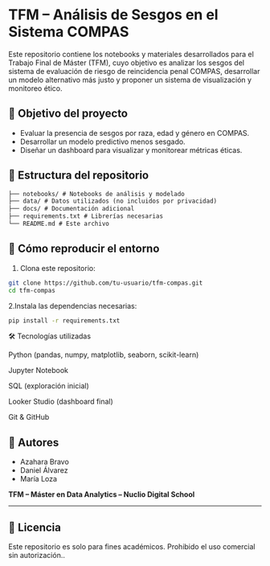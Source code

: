# TFM – Análisis de Sesgos en el Sistema COMPAS

Este repositorio contiene los notebooks y materiales desarrollados para el Trabajo Final de Máster (TFM), cuyo objetivo es analizar los sesgos del sistema de evaluación de riesgo de reincidencia penal COMPAS, desarrollar un modelo alternativo más justo y proponer un sistema de visualización y monitoreo ético.

## 🎯 Objetivo del proyecto

- Evaluar la presencia de sesgos por raza, edad y género en COMPAS.
- Desarrollar un modelo predictivo menos sesgado.
- Diseñar un dashboard para visualizar y monitorear métricas éticas.

## 📁 Estructura del repositorio
```markdown
├── notebooks/ # Notebooks de análisis y modelado
├── data/ # Datos utilizados (no incluidos por privacidad)
├── docs/ # Documentación adicional
├── requirements.txt # Librerías necesarias
└── README.md # Este archivo
```

## 🧪 Cómo reproducir el entorno

1. Clona este repositorio:

```bash
git clone https://github.com/tu-usuario/tfm-compas.git
cd tfm-compas
```

2.Instala las dependencias necesarias:
```bash
pip install -r requirements.txt
```


🛠️ Tecnologías utilizadas

Python (pandas, numpy, matplotlib, seaborn, scikit-learn)

Jupyter Notebook

SQL (exploración inicial)

Looker Studio (dashboard final)

Git & GitHub

## 👥 Autores

- Azahara Bravo  
- Daniel Álvarez  
- María Loza  

**TFM – Máster en Data Analytics – Nuclio Digital School**

---

## 📄 Licencia

Este repositorio es solo para fines académicos. Prohibido el uso comercial sin autorización..



